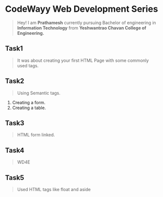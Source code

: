 # CodeWayy Web Development Series
> Hey! I am **Prathamesh** currently pursuing Bachelor of engineering in **Information Technology** from **Yeshwantrao Chavan College of Engineering.**

## Task1

> It was about creating your first HTML Page with some commonly used tags.

## Task2

> Using Semantic tags.
1. Creating a form.
2. Creating a table.

## Task3

> HTML form linked.

## Task4

> WD4E

## Task5

> Used HTML tags like float and aside
